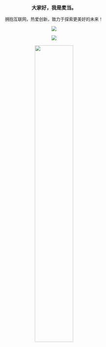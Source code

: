 <div align="center">
  <h3>大家好，我是麦当。</h3>
  <p>拥抱互联网，热爱创新，致力于探索更美好的未来！</p>
  <a href="https://blog.csdn.net/weixin_46344594" target="_blank" rel="noopener noreferrer"><img src="https://img.shields.io/static/v1?label=Blog&message=CSDN&color=red"/></a>
  
  <a href="https://space.bilibili.com/392833366" target="_blank" rel="noopener noreferrer"><img src="https://img.shields.io/static/v1?label=Video&message=Bilibili&color=cyan"/></a>
  <br><br>
  <img src="https://github-readme-stats.vercel.app/api?username=hjg66-5&theme=solarized-dark&show_icons=true" width="50%" height="auto"/>
<!--     <img src="https://github-readme-stats.vercel.app/api/top-langs/?username=hjg66-5&layout=compact" width="50%" height="auto"/> -->
  <br><br>
</div>
